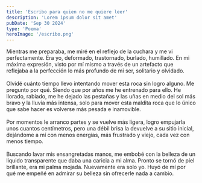 ```yaml
---
title: 'Escribo para quien no me quiere leer'
description: 'Lorem ipsum dolor sit amet'
pubDate: 'Sep 30 2024'
type: 'Poema'
heroImage: '/escribo.png'
---
```


Mientras me preparaba, me miré en el reflejo de la cuchara y me vi perfectamente.
Era yo, deformado, trastornado, burlado, humillado. En mi máxima expresión, visto por mí mismo a través de un artefacto que reflejaba a la perfección lo más profundo de mi ser, solitario y olvidado.
<br><br>
Olvidé cuánto tiempo llevo intentando mover esta roca sin logro alguno. Me pregunto por qué. Siendo que por años me he entrenado para ello. He llorado, rabiado, me he dejado las pestañas y las uñas en medio del sol más bravo y la lluvia más intensa, solo para mover esta maldita roca que lo único que sabe hacer es volverse más pesada e inamovible.
<br><br>
Por momentos le arranco partes y se vuelve más ligera, logro empujarla unos cuantos centímetros, pero una débil brisa la devuelve a su sitio inicial, dejándome a mí con menos energías, más frustrado y viejo, cada vez con menos tiempo.
<br><br>
Buscando lavar mis ensangretadas manos, me embobé con la belleza de un liquido transparente que daba una caricia a mi alma. Pronto se tornó de piel brillante, era mi palma mojada. Nuevamente era solo yo. Huyó de mí por qué me empeñé en admirar su belleza sin ofrecerle nada a cambio.
